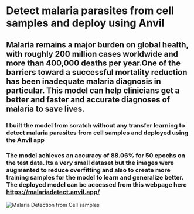 # Detect malaria parasites from cell samples and deploy using Anvil
## Malaria remains a major burden on global health, with roughly 200 million cases worldwide and more than 400,000 deaths per year.One of the barriers toward a successful mortality reduction has been inadequate malaria diagnosis in particular. This model can help clinicians get a better and faster and accurate diagnoses of malaria to save lives.
### I built the model from scratch without any transfer learning to detect malaria parasites from cell samples and deployed using the Anvil app
### The model achieves an accuracy of 88.06% for 50 epochs on the test data. Its a very small dataset but the images were augmented to reduce overfitting and also to create more training samples for the model to learn and generalize better. The deployed model can be accessed from this webpage here https://malariadetect.anvil.app/ 

![Malaria Detection from Cell samples](https://github.com/JoAmps/Tensorflow-for-Computer-vision-Folder/blob/main/Malaria%20Detection%20from%20Cell%20samples/Animation.gif)


